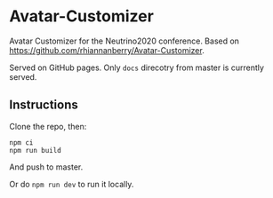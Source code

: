 # Avatar-Customizer

Avatar Customizer for the Neutrino2020 conference.
Based on https://github.com/rhiannanberry/Avatar-Customizer.

Served on GitHub pages. Only `docs` direcotry from master is currently served.

## Instructions

Clone the repo, then:
```
npm ci
npm run build
```
And push to master.

Or do `npm run dev` to run it locally.
